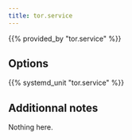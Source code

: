 ```yaml
---
title: tor.service
---
```


{{% provided_by "tor.service" %}}

## Options

{{% systemd_unit "tor.service" %}}

## Additionnal notes

Nothing here.
